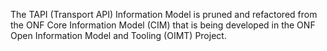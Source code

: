 The TAPI (Transport API) Information Model is pruned and refactored from the ONF Core Information Model (CIM) that is being developed in the ONF Open Information Model and Tooling (OIMT) Project.